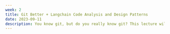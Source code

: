 ```yaml
---
week: 2
title: Git Better + Langchain Code Analysis and Design Patterns
date: 2023-09-11
description: You know git, but do you really know git? This lecture will go through advanced practical usages and best practices of Git in everyday development. Then we’re going to apply this to our selected open-source project - langchain.
---
```

